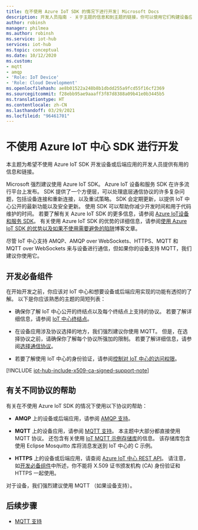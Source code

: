 ```yaml
---
title: 在不使用 Azure IoT SDK 的情况下进行开发| Microsoft Docs
description: 开发人员指南 - 关于主题的信息和到主题的链接，你可以使用它们构建设备应用和后端应用，而无需使用 Azure IoT SDK。
author: robinsh
manager: philmea
ms.author: robinsh
ms.service: iot-hub
services: iot-hub
ms.topic: conceptual
ms.date: 10/12/2020
ms.custom:
- mqtt
- amqp
- 'Role: IoT Device'
- 'Role: Cloud Development'
ms.openlocfilehash: ae8b01522a248b8b1dbdd255a9fcd55f16cf2369
ms.sourcegitcommit: f28ebb95ae9aaaff3f87d8388a09b41e0b3445b5
ms.translationtype: HT
ms.contentlocale: zh-CN
ms.lasthandoff: 03/29/2021
ms.locfileid: "96461701"
---
```

# <a name="develop-without-using-an-azure-iot-hub-sdk"></a>不使用 Azure IoT 中心 SDK 进行开发

本主题为希望不使用 Azure IoT SDK 开发设备或后端应用的开发人员提供有用的信息和链接。

Microsoft 强烈建议使用 Azure IoT SDK。 Azure IoT 设备和服务 SDK 在许多流行平台上发布。 SDK 提供了一个方便层，可以处理底层通信协议的许多复杂问题，包括设备连接和重新连接，以及重试策略。 SDK 会定期更新，以提供 IoT 中心公开的最新功能以及安全更新。 使用 SDK 可以帮助你减少开发时间和用于代码维护的时间。 若要了解有关 Azure IoT SDK 的更多信息，请参阅 [Azure IoT设备和服务 SDK](iot-hub-devguide-sdks.md)。 有关使用 Azure IoT SDK 的优势的详细信息，请参阅[使用 Azure IoT SDK 的优势以及如果不使用需要避免的陷阱](https://azure.microsoft.com/en-us/blog/benefits-of-using-the-azure-iot-sdks-in-your-azure-iot-solution/)博客文章。

尽管 IoT 中心支持 AMQP、AMQP over WebSockets、HTTPS、MQTT 和 MQTT over WebSockets 来与设备进行通信，但如果你的设备支持 MQTT，我们建议你使用它。

## <a name="development-prerequisites"></a>开发必备组件

在开始开发之前，你应该对 IoT 中心和想要设备或后端应用实现的功能有透彻的了解。 以下是你应该熟悉的主题的简短列表：

* 确保你了解 IoT 中心公开的终结点以及每个终结点上支持的协议。 若要了解详细信息，请参阅 [IoT 中心终结点](iot-hub-devguide-endpoints.md)。

* 在设备应用涉及协议选择的地方，我们强烈建议你使用 MQTT。 但是，在选择协议之前，请确保你了解每个协议所强加的限制。 若要了解详细信息，请参阅[选择通信协议](iot-hub-devguide-protocols.md)。

* 若要了解使用 IoT 中心的身份验证，请参阅[控制对 IoT 中心的访问权限](iot-hub-devguide-security.md)。

[!INCLUDE [iot-hub-include-x509-ca-signed-support-note](../../includes/iot-hub-include-x509-ca-signed-support-note.md)]

## <a name="help-on-different-protocols"></a>有关不同协议的帮助

有关在不使用 Azure IoT SDK 的情况下使用以下协议的帮助：

* **AMQP** 上的设备或后端应用，请参阅 [AMQP 支持](iot-hub-amqp-support.md)。

* **MQTT** 上的设备应用，请参阅 [MQTT 支持](iot-hub-mqtt-support.md)。 本主题中大部分都直接使用 MQTT 协议。 还包含有关使用 [IoT MQTT 示例存储库](https://github.com/Azure-Samples/IoTMQTTSample)的信息。 该存储库包含使用 Eclipse Mosquitto 库将消息发送到 IoT 中心的 C 示例。

* **HTTPS** 上的设备或后端应用，请查阅 [Azure IoT 中心 REST API](/rest/api/iothub/)。 请注意，如[开发必备组件](#development-prerequisites)中所述，你不能将 X.509 证书颁发机构 (CA) 身份验证和 HTTPS 一起使用。

对于设备，我们强烈建议使用 MQTT （如果设备支持）。

## <a name="next-steps"></a>后续步骤

* [MQTT 支持](iot-hub-mqtt-support.md)
